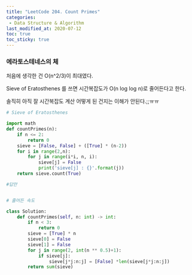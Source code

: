 ```yaml
---
title: "LeetCode 204. Count Primes"
categories:
 - Data Structure & Algorithm
last_modified_at: 2020-07-12
toc: true
toc_sticky: true
---
```


### 에라토스테네스의 체

처음에 생각한 건 O(n^2/3)이 최대였다.

Sieve of Eratosthenes 를 쓰면 시간복잡도가 O(n log log n)로 줄어든다고 한다.

솔직히 아직 잘 시간복잡도 계산 어떻게 된 건지는 이해가 안된다.;;ㅠㅠ

```python
# Sieve of Eratosthenes

import math
def countPrimes(n):
    if n <= 2:
        return 0
    sieve = [False, False] + ([True] * (n-2))
    for i in range(2,n):
        for j in range(i*i, n, i):
            sieve[j] = False
            print('sieve[j] : {}'.format(j))
    return sieve.count(True)

```

```python
#답안


# 줄어든 속도

class Solution:
    def countPrimes(self, n: int) -> int:
        if n < 3:
            return 0
        sieve = [True] * n
        sieve[0] = False
        sieve[1] = False
        for j in range(2, int(n ** 0.5)+1):
            if sieve[j]:
                sieve[j*j:n:j] = [False] *len(sieve[j*j:n:j])
        return sum(sieve)
            
                    
```